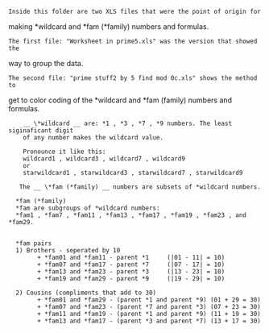 
    Inside this folder are two XLS files that were the point of origin for
making *wildcard and *fam (*family) numbers and formulas. 

    The first file: "Worksheet in prime5.xls" was the version that showed the
way to group the data.

    The second file: "prime stuff2 by 5 find mod 0c.xls" shows the method to
get to color coding of the *wildcard and *fam (family) numbers and formulas.

        __ \*wildcard __ are: *1 , *3 , *7 , *9 numbers. The least siginaficant digit 
        of any number makes the wildcard value. 
        
        Pronounce it like this: 
        wildcard1 , wildcard3 , wildcard7 , wildcard9
        or
        starwildcard1 , starwildcard3 , starwildcard7 , starwildcard9

       The __ \*fam (*family) __ numbers are subsets of *wildcard numbers.

      *fam (*family) 
      *fam are subgroups of *wildcard numbers: 
      *fam1 , *fam7 , *fam11 , *fam13 , *fam17 , *fam19 , *fam23 , and *fam29.
      
      
      *fam pairs
      1) Brothers - seperated by 10
            + *fam01 and *fam11 - parent *1     (|01 - 11| = 10)
            + *fam07 and *fam17 - parent *7     (|07 - 17| = 10)
            + *fam13 and *fam23 - parent *3     (|13 - 23| = 10)
            + *fam19 and *fam29 - parent *9     (|19 - 29| = 10)
            
      2) Cousins (compliments that add to 30) 
            + *fam01 and *fam29 - (parent *1 and parent *9) (01 + 29 = 30)
            + *fam07 and *fam23 - (parent *7 and parent *3) (07 + 23 = 30)
            + *fam11 and *fam19 - (parent *1 and parent *9) (11 + 19 = 30)
            + *fam13 and *fam17 - (parent *3 and parent *7) (13 + 17 = 30) 




